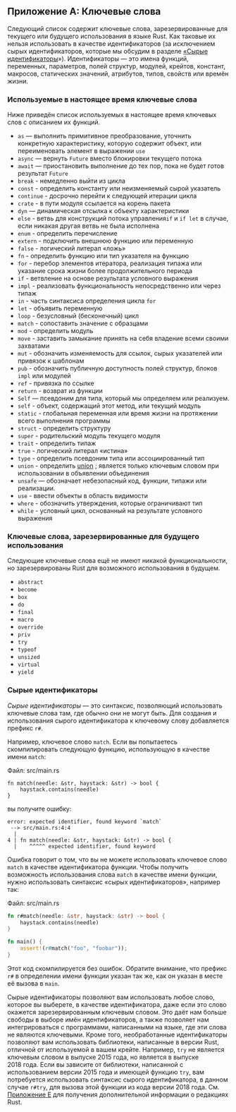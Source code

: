 ## Приложение A: Ключевые слова

Следующий список содержит ключевые слова, зарезервированные для текущего или будущего использования в языке Rust. Как таковые их нельзя использовать в качестве идентификаторов (за исключением сырых идентификаторов, которые мы обсудим в разделе [«Сырые идентификаторы]<!-- ignore -->»). Идентификаторы — это имена функций, переменных, параметров, полей структур, модулей, крейтов, констант, макросов, статических значений, атрибутов, типов, свойств или времён жизни.

### Используемые в настоящее время ключевые слова

Ниже приведён список используемых в настоящее время ключевых слов с описанием их функций.

-  `as` — выполнить примитивное преобразование, уточнить конкретную характеристику, которую содержит объект, или переименовать элемент в выражении `use`
- `async` — вернуть `Future` вместо блокировки текущего потока
- `await` — приостановить выполнение до тех пор, пока не будет готов результат `Future`
- `break` - немедленно выйти из цикла
- `const` - определить константу или неизменяемый сырой указатель
- `continue` - досрочно перейти к следующей итерации цикла
- `crate` - в пути модуля ссылается на корень пакета
- `dyn` — динамическая отсылка к объекту характеристики
- `else` - ветвь для конструкций потока управления`if` и `if let` в случае, если никакая другая ветвь не была исполнена
- `enum` - определить перечисление
- `extern` - подключить внешнюю функцию или переменную
- `false` - логический литерал «ложь»
- `fn` - определить функцию или тип указателя на функцию
- `for` - перебор элементов итератора, реализация типажа или указание срока жизни более продолжительного периода
- `if` - ветвление на основе результата условного выражения
- `impl` - реализовать функциональность непосредственно или через типаж
- `in` - часть синтаксиса определения цикла `for`
- `let` - объявить переменную
- `loop` - безусловный (бесконечный) цикл
- `match` - сопоставить значение с образцами
- `mod` - определить модуль
- `move` - заставить замыкание принять на себя владение всеми своими захватами
- `mut` - обозначить изменяемость для ссылок, сырых указателей или привязок к шаблонам
- `pub` - обозначить публичную доступность полей структур, блоков `impl` или модулей
- `ref` - привязка по ссылке
- `return` - возврат из функции
- `Self` — псевдоним для типа, который мы определяем или реализуем.
- `self` - объект, содержащий этот метод, или текущий модуль
- `static` - глобальная переменная или время жизни на протяжении всего выполнения программы
- `struct` - определить структуру
- `super` - родительский модуль текущего модуля
- `trait` - определить типаж
- `true` - логический литерал «истина»
- `type` - определить псевдоним типа или ассоциированный тип
- `union` - определить [union]<!-- ignore --> ; является только ключевым словом при использовании в объявлении объединения
- `unsafe` — обозначает небезопасный код, функции, типажи или реализации.
- `use` - ввести объекты в область видимости
- `where` - обозначить утверждения, которые ограничивают тип
- `while` - условный цикл, основанный на результате условного выражения

### Ключевые слова, зарезервированные для будущего использования

Следующие ключевые слова ещё не имеют никакой функциональности, но зарезервированы Rust для возможного использования в будущем.

- `abstract`
- `become`
- `box`
- `do`
- `final`
- `macro`
- `override`
- `priv`
- `try`
- `typeof`
- `unsized`
- `virtual`
- `yield`

### Сырые идентификаторы

*Сырые идентификаторы* — это синтаксис, позволяющий использовать ключевые слова там, где обычно они не могут быть. Для создания и использования сырого идентификатора к ключевому слову добавляется префикс `r#`.

Например, ключевое слово `match`. Если вы попытаетесь скомпилировать следующую функцию, использующую в качестве имени `match`:

<span class="filename">Файл: src/main.rs</span>

```rust,ignore,does_not_compile
fn match(needle: &str, haystack: &str) -> bool {
    haystack.contains(needle)
}
```

вы получите ошибку:

```text
error: expected identifier, found keyword `match`
 --> src/main.rs:4:4
  |
4 | fn match(needle: &str, haystack: &str) -> bool {
  |    ^^^^^ expected identifier, found keyword
```

Ошибка говорит о том, что вы не можете использовать ключевое слово `match` в качестве идентификатора функции. Чтобы получить возможность использования слова `match` в качестве имени функции, нужно использовать синтаксис «сырых идентификаторов», например так:

<span class="filename">Файл: src/main.rs</span>

```rust
fn r#match(needle: &str, haystack: &str) -> bool {
    haystack.contains(needle)
}

fn main() {
    assert!(r#match("foo", "foobar"));
}
```

Этот код скомпилируется без ошибок. Обратите внимание, что префикс `r#` в определении имени функции указан так же, как он указан в месте её вызова в `main`.

Сырые идентификаторы позволяют вам использовать любое слово, которое вы выберете, в качестве идентификатора, даже если это слово окажется зарезервированным ключевым словом. Это даёт нам больше свободы в выборе имён идентификаторов, а также позволяет нам интегрироваться с программами, написанными на языке, где эти слова не являются ключевыми. Кроме того, необработанные идентификаторы позволяют вам использовать библиотеки, написанные в версии Rust, отличной от используемой в вашем крейте. Например, `try` не является ключевым словом в выпуске 2015 года, но является в выпуске 2018 года. Если вы зависите от библиотеки, написанной с использованием версии 2015 года и имеющей функцию `try`, вам потребуется использовать синтаксис сырого идентификатора, в данном случае `r#try`, для вызова этой функции из кода версии 2018 года. См. [Приложение E]<!-- ignore --> для получения дополнительной информации о редакциях Rust.


[«Сырые идентификаторы]: #raw-identifiers
[union]: ../reference/items/unions.html
[Приложение E]: appendix-05-editions.html